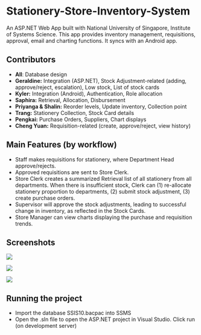 # Stationery-Store-Inventory-System
An ASP.NET Web App built with National University of Singapore, Institute of Systems Science. 
This app provides inventory management, requisitions, approval, email and charting functions. It syncs with an Android app.

## Contributors
- **All**: Database design
- **Geraldine:** Integration (ASP.NET), Stock Adjustment-related (adding, approve/reject, escalation), Low stock, List of stock cards
- **Kyler:** Integration (Android), Authentication, Role allocation
- **Saphira:** Retrieval, Allocation, Disbursement
- **Priyanga & Shalin:** Reorder levels, Update inventory, Collection point
- **Trang:** Stationery Collection, Stock Card details
- **Pengkai:** Purchase Orders, Suppliers, Chart displays
- **Cheng Yuan:** Requisition-related (create, approve/reject, view history)

## Main Features (by workflow)
- Staff makes requisitions for stationery, where Department Head approve/rejects.
- Approved requisitions are sent to Store Clerk.
- Store Clerk creates a summarized Retrieval list of all stationery from all departments. When there is insufficient stock, Clerk can (1) re-allocate stationery proportion to departments, (2) submit stock adjustment, (3) create purchase orders.
- Supervisor will approve the stock adjustments, leading to successful change in inventory, as reflected in the Stock Cards.
- Store Manager can view charts displaying the purchase and requisition trends.

## Screenshots
![](foodiereviews/reviewapp/static/reviewapp/images/screenshot1.PNG)

![](foodiereviews/reviewapp/static/reviewapp/images/screenshot2.PNG)

![](foodiereviews/reviewapp/static/reviewapp/images/screenshot3.PNG)

## Running the project
- Import the database SSIS10.bacpac into SSMS 
- Open the .sln file to open the ASP.NET project in Visual Studio. Click run (on development server)
